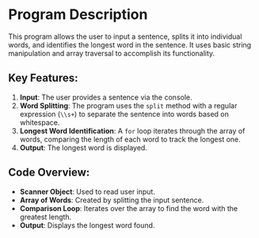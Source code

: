 # Program Description

This program allows the user to input a sentence, splits it into individual words, and identifies the longest word in the sentence. It uses basic string manipulation and array traversal to accomplish its functionality.

## Key Features:
1. **Input**: The user provides a sentence via the console.
2. **Word Splitting**: The program uses the `split` method with a regular expression (`\\s+`) to separate the sentence into words based on whitespace.
3. **Longest Word Identification**: A `for` loop iterates through the array of words, comparing the length of each word to track the longest one.
4. **Output**: The longest word is displayed.

## Code Overview:
- **Scanner Object**: Used to read user input.
- **Array of Words**: Created by splitting the input sentence.
- **Comparison Loop**: Iterates over the array to find the word with the greatest length.
- **Output**: Displays the longest word found.